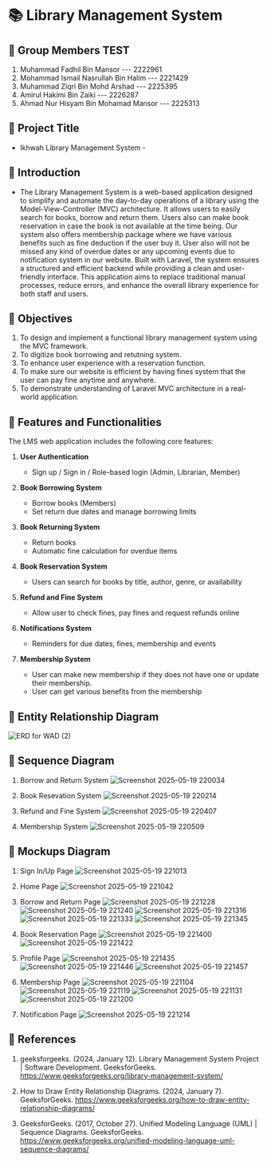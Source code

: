 # 📚 Library Management System

## 👥 Group Members TEST

1. Muhammad Fadhil Bin Mansor --- 2222961  
2. Mohammad Ismail Nasrullah Bin Halim --- 2221429  
3. Muhammad Ziqri Bin Mohd Arshad --- 2225395  
4. Amirul Hakimi Bin Zaiki --- 2226287  
5. Ahmad Nur Hisyam Bin Mohamad Mansor --- 2225313  


## 📌 Project Title
- Ikhwah Library Management System -


## 📌 Introduction
- The Library Management System is a web-based application designed to simplify and automate the day-to-day operations of a library using the Model-View-Controller (MVC) architecture. It allows users to easily search for books, borrow and return them. Users also can make book reservation in case the book is not available at the time being. Our system also offers membership package where we have various benefits such as fine deduction if the user buy it. User also will not be missed any kind of overdue dates or any upcoming events due to notification system in our website. Built with Laravel, the system ensures a structured and efficient backend while providing a clean and user-friendly interface. This application aims to replace traditional manual processes, reduce errors, and enhance the overall library experience for both staff and users.


## 📌 Objectives
1. To design and implement a functional library management system using the MVC framework.
3. To digitize book borrowing and retutning system.
4. To enhance user experience with a reservation function.
5. To make sure our website is efficient by having fines system that the user can pay fine anytime and anywhere.
6. To demonstrate understanding of Laravel MVC architecture in a real-world application.


## 📌 Features and Functionalities
The LMS web application includes the following core features:

1. **User Authentication**  
   - Sign up / Sign in / Role-based login (Admin, Librarian, Member)

2. **Book Borrowing System**  
   - Borrow books (Members)  
   - Set return due dates and manage borrowing limits

3. **Book Returning System**  
   - Return books  
   - Automatic fine calculation for overdue items

4. **Book Reservation System**  
   - Users can search for books by title, author, genre, or availability

6. **Refund and Fine System**  
   - Allow user to check fines, pay fines and request refunds online

7. **Notifications System**  
   - Reminders for due dates, fines, membership and events
  
8. **Membership System**
   - User can make new membership if they does not have one or update their membership.
   - User can get various benefits from the membership


## 📌 Entity Relationship Diagram

![ERD for WAD (2)](https://github.com/user-attachments/assets/0f7adad1-b03c-47b5-a4cc-3a03b506628c)


## 📌 Sequence Diagram

1. Borrow and Return System
![Screenshot 2025-05-19 220034](https://github.com/user-attachments/assets/3a8bafa3-f2a8-42f1-8c6e-637d88df4db8)

2. Book Resevation System
![Screenshot 2025-05-19 220214](https://github.com/user-attachments/assets/678ad156-613b-401f-9893-d14459d9b354)

3. Refund and Fine System
![Screenshot 2025-05-19 220407](https://github.com/user-attachments/assets/262b239c-6afd-4bf1-bb64-422457a7e5d5)

4. Membership System
![Screenshot 2025-05-19 220509](https://github.com/user-attachments/assets/7467125c-111b-471d-82ba-3abfd1056217)


## 📌 Mockups Diagram

1. Sign In/Up Page
![Screenshot 2025-05-19 221013](https://github.com/user-attachments/assets/70ce20eb-5027-4db4-bd05-8d69f9682609)

2. Home Page
![Screenshot 2025-05-19 221042](https://github.com/user-attachments/assets/ced0dda7-c148-4600-a08c-ac26cf4796fb)

3. Borrow and Return Page
![Screenshot 2025-05-19 221228](https://github.com/user-attachments/assets/c20ed07d-73ed-489a-8676-9d540ec07891)
![Screenshot 2025-05-19 221240](https://github.com/user-attachments/assets/cb6ef7b5-4c51-4064-a28c-5770157e6d81)
![Screenshot 2025-05-19 221316](https://github.com/user-attachments/assets/0890c9e6-cbe0-4741-bbd7-7cbd13abbfc9)
![Screenshot 2025-05-19 221333](https://github.com/user-attachments/assets/1b0e7030-1edc-4504-9581-4fca7700f680)
![Screenshot 2025-05-19 221345](https://github.com/user-attachments/assets/8f3116e0-66fe-460f-827f-29304a5d3dff)

4. Book Reservation Page
![Screenshot 2025-05-19 221400](https://github.com/user-attachments/assets/205574b9-1fc8-47ae-bd40-93700be58d4f)
![Screenshot 2025-05-19 221422](https://github.com/user-attachments/assets/65d3cc52-da7f-499a-9524-016ed371c129)

5. Profile Page
![Screenshot 2025-05-19 221435](https://github.com/user-attachments/assets/9fe7d3bb-24c9-4e7b-a41b-3dcc633d0f8e)
![Screenshot 2025-05-19 221446](https://github.com/user-attachments/assets/9a4807c4-00bf-416a-9a78-4c48e921e946)
![Screenshot 2025-05-19 221457](https://github.com/user-attachments/assets/31fa14a7-5667-40a1-88e2-3864cfda3bce)

6. Membership Page
![Screenshot 2025-05-19 221104](https://github.com/user-attachments/assets/5d7e86b0-9afc-4090-8de0-ef13042d8f55)
![Screenshot 2025-05-19 221119](https://github.com/user-attachments/assets/01fd9d62-67a5-4d86-a4e3-c8ea3d43bd15)
![Screenshot 2025-05-19 221131](https://github.com/user-attachments/assets/73659176-63c3-4860-9fce-46cf38a5430c)
![Screenshot 2025-05-19 221200](https://github.com/user-attachments/assets/a77ca373-b35a-47b9-8439-8e9fe826c259)

7. Notification Page
![Screenshot 2025-05-19 221214](https://github.com/user-attachments/assets/1e788f39-09d2-4f6a-8196-dcb1db617545)


## 📌 References
1. geeksforgeeks. (2024, January 12). Library Management System Project | Software Development. GeeksforGeeks. https://www.geeksforgeeks.org/library-management-system/

2. How to Draw Entity Relationship Diagrams. (2024, January 7). GeeksforGeeks. https://www.geeksforgeeks.org/how-to-draw-entity-relationship-diagrams/

3. GeeksforGeeks. (2017, October 27). Unified Modeling Language (UML) | Sequence Diagrams. GeeksforGeeks. https://www.geeksforgeeks.org/unified-modeling-language-uml-sequence-diagrams/ 























